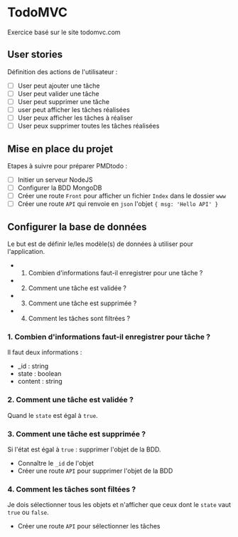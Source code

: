 # TodoMVC
Exercice basé sur le site todomvc.com

## User stories
Définition des actions de l'utilisateur :
- [ ] User peut ajouter une tâche
- [ ] User peut valider une tâche
- [ ] User peut supprimer une tâche
- [ ] user peut afficher les tâches réalisées
- [ ] User peux afficher les tâches à réaliser
- [ ] User peux supprimer toutes les tâches réalisées

## Mise en place du projet
Etapes à suivre pour préparer PMDtodo :
- [ ] Initier un serveur NodeJS
- [ ] Configurer la BDD MongoDB
- [ ] Créer une route `Front` pour afficher un fichier `Index` dans le dossier `www`
- [ ] Créer une route `API` qui renvoie en `json` l'objet `{ msg: 'Hello API' }`

## Configurer la base de données
Le but est de définir le/les modèle(s) de données à utiliser pour l'application.
- 1. Combien d'informations faut-il enregistrer pour une tâche ?
- 2. Comment une tâche est validée ?
- 3. Comment une tâche est supprimée ?
- 4. Comment les tâches sont filtrées ?

### 1. Combien d'informations faut-il enregistrer pour tâche ?
Il faut deux informations :
- _id : string
- state : boolean
- content : string

### 2. Comment une tâche est validée ?
Quand le `state` est égal à `true`.

### 3. Comment une tâche est supprimée ?
Si l'état est égal à `true` : supprimer l'objet de la BDD.
- Connaître le `_id` de l'objet
- Créer une route `API` pour supprimer l'objet de la BDD

### 4. Comment les tâches sont filtées ?
Je dois sélectionner tous les objets et n'afficher que ceux dont le `state` vaut `true` ou `false`.
- Créer une route `API` pour sélectionner les tâches
